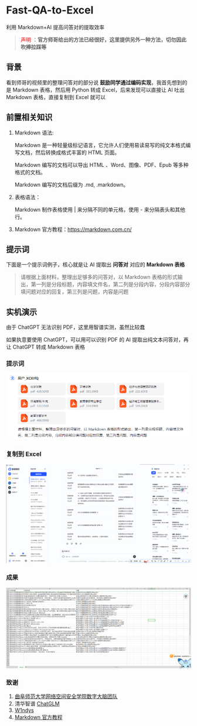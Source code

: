 # Fast-QA-to-Excel

利用 Markdown+AI 提高问答对的提取效率

> <span style="color:#FF0000;"> 声明 </span>：**官方师哥给出的方法已经很好，这里提供另外一种方法，切勿因此吹捧拉踩等**

## 背景

看到师哥的视频里的整理问答对的部分说 **鼓励同学通过编码实现**，我首先想到的是 Markdown 表格，然后用 Python 转成 Excel，后来发现可以直接让 AI 吐出 Markdown 表格，直接复制到 Excel 就可以

## 前置相关知识

1. Markdown 语法:

   Markdown 是一种轻量级标记语言，它允许人们使用易读易写的纯文本格式编写文档，然后转换成格式丰富的 HTML 页面。

   Markdown 编写的文档可以导出 HTML 、Word、图像、PDF、Epub 等多种格式的文档。

   Markdown 编写的文档后缀为 .md, .markdown。

2. 表格语法：

   Markdown 制作表格使用 | 来分隔不同的单元格，使用 - 来分隔表头和其他行。

3. Markdown 官方教程：https://markdown.com.cn/

## 提示词

下面是一个提示词例子，核心就是让 AI 提取出 **问答对** 对应的 **Markdown 表格**

> 请根据上面材料，整理出足够多的问答对，以 Markdown 表格的形式输出，第一列是分段标题，内容填文件名，第二列是分段内容，分段内容部分填问题对应的回复，第三列是问题，内容是问题

## 实机演示

由于 ChatGPT 无法识别 PDF，这里用智谱实测，虽然比较蠢

如果执意要使用 ChatGPT，可以用可以识别 PDF 的 AI 提取出纯文本问答对，再让 ChatGPT 转成 Markdown 表格

### 提示词

![image-20240610165537447](assets/image/image-20240610165537447.png)

### 复制到 Excel

![recording](assets/image/recording.gif)

### 成果

![image-20240610165944843](assets/image/image-20240610165944843.png)

### 致谢

1. [曲阜师范大学网络空间安全学院数字大脑团队](https://c605.cn/index)
2. 清华智谱 [ChatGLM](https://chatglm.cn/)
3. [W1ndys](https://github.com/W1ndys)
4. [Markdown 官方教程](https://markdown.com.cn/)
